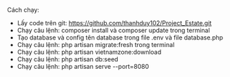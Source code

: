 Cách chạy:
- Lấy code trên git: https://github.com/thanhduy102/Project_Estate.git
- Chạy câu lệnh: composer install và composer update trong terminal
- Tạo database và config tên database trong file .env và file database.php
- Chạy câu lệnh: php artisan migrate:fresh trong terminal
- Chạy câu lệnh: php artisan vietnamzone:download
- Chạy câu lệnh: php artisan db:seed
- Chạy câu lệnh: php artisan serve --port=8080
